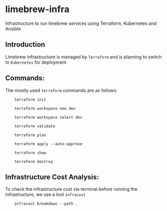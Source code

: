 # limebrew-infra
Infrastructure to run limebrew services using Terraform, Kubernetes and Ansible

## Introduction
Limebrew infrastructure is managed by `Terraform` and is planning to switch to `Kubernetes` for deployment

## Commands:
The mostly used `terraform` commands are as follows:

        terraform init

        terraform workspace new dev

        terraform workspace select dev

        terraform validate

        terraform plan

        terraform apply --auto-approve

        terraform show

        terraform destroy

## Infrastructure Cost Analysis:
To check the infrastructure cost via terminal before running the infrastructure, we use a tool `infracost`

        infracost breakdown --path .